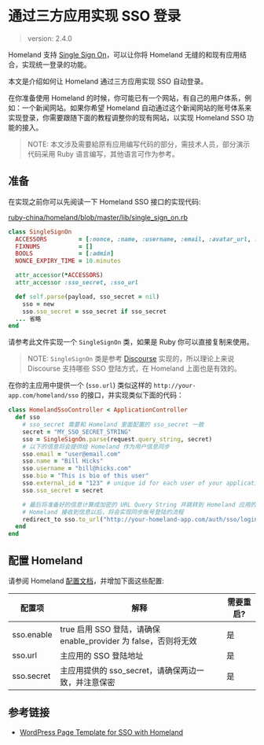 # 通过三方应用实现 SSO 登录

> version: 2.4.0

Homeland 支持 [Single Sign On](https://en.wikipedia.org/wiki/Single_sign-on)，可以让你将 Homeland 无缝的和现有应用结合，实现统一登录的功能。

本文是介绍如何让 Homeland 通过三方应用实现 SSO 自动登录。

在你准备使用 Homeland 的时候，你可能已有一个网站，有自己的用户体系，例如：一个新闻网站。如果你希望 Homeland 自动通过这个新闻网站的账号体系来实现登录，你需要跟随下面的教程调整你的现有网站，以实现 Homeland SSO 功能的接入。

> NOTE: 本文涉及需要給原有应用编写代码的部分，需技术人员，部分演示代码采用 Ruby 语言编写，其他语言可作为参考。

## 准备

在实现之前你可以先阅读一下 Homeland SSO 接口的实现代码:

[ruby-china/homeland/blob/master/lib/single_sign_on.rb](https://github.com/ruby-china/homeland/blob/master/lib/single_sign_on.rb)

```rb
class SingleSignOn
  ACCESSORS         = [:nonce, :name, :username, :email, :avatar_url, :bio, :external_id, :return_sso_url, :admin]
  FIXNUMS           = []
  BOOLS             = [:admin]
  NONCE_EXPIRY_TIME = 10.minutes

  attr_accessor(*ACCESSORS)
  attr_accessor :sso_secret, :sso_url

  def self.parse(payload, sso_secret = nil)
    sso = new
    sso.sso_secret = sso_secret if sso_secret
  ... 省略
end
```

请参考此文件实现一个 `SingleSignOn` 类，如果是 Ruby 你可以直接复制来使用。

> NOTE: `SingleSignOn` 类是参考 [Discourse](https://meta.discourse.org/t/official-single-sign-on-for-discourse/13045) 实现的，所以理论上来说 Discourse 支持哪些 SSO 登陆方式，在 Homeland 上面也是有效的。

在你的主应用中提供一个 (`sso.url`) 类似这样的  `http://your-app.com/homeland/sso` 的接口，并实现类似下面的代码：

```rb
class HomelandSsoController < ApplicationController
  def sso
    # sso_secret 需要和 Homeland 里面配置的 sso_secret 一致
    secret = "MY_SSO_SECRET_STRING"
    sso = SingleSignOn.parse(request.query_string, secret)
    # 以下的信息将会提供给 Homeland 作为用户信息同步
    sso.email = "user@email.com"
    sso.name = "Bill Hicks"
    sso.username = "bill@hicks.com"
    sso.bio = "This is bio of this user"
    sso.external_id = "123" # unique id for each user of your application
    sso.sso_secret = secret

    # 最后将准备好的信息计算成加密的 URL Query String 并跳转到 Homeland 应用的 SSO 登录地址 '/auth/sso/login'
    # Homeland 接收到信息以后，将会实现同步账号登陆的流程
    redirect_to sso.to_url("http://your-homeland-app.com/auth/sso/login")
  end
end
```

## 配置 Homeland

请参阅 Homeland [配置文档](/docs/configuration/config-file)，并增加下面这些配置:

| 配置项 | 解释 | 需要重启? |
|--------|--------------|----------------|
| sso.enable | true 启用 SSO 登陆，请确保 enable_provider 为 false，否则将无效 | 是 |
| sso.url | 主应用的 SSO 登陆地址 | 是 |
| sso.secret | 主应用提供的 sso_secret，请确保两边一致，并注意保密 | 是 |

## 参考链接

- [WordPress Page Template for SSO with Homeland](https://gist.github.com/huacnlee/f89bbe4b8350ba75435a2160ae5884a9)